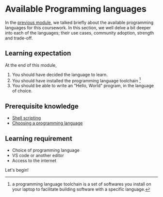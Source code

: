 # Available Programming languages

In the [previous module](../module_8/index.md), we talked briefly about the
available programming languages for this coursework. In this section, we well
delve a bit deeper into each of the languages; their use cases, community
adoption, strength and trade-off.

## Learning expectation

At the end of this module,

1. You should have decided the language to learn.
2. You should have installed the programming language toolchain [^note]
3. You should be able to write an "Hello, World" program, in the language of
   choice.

## Prerequisite knowledge

- [Shell scripting](../module_4/index.md)
- [Choosing a programming language](../module_8/index.md)

## Learning requirement

- Choice of programming language
- VS code or another editor
- Access to the internet

Let's begin!

[^note]: a programming language toolchain is a set of softwares you install on
your laptop to facilitate building software with a specific language. 
